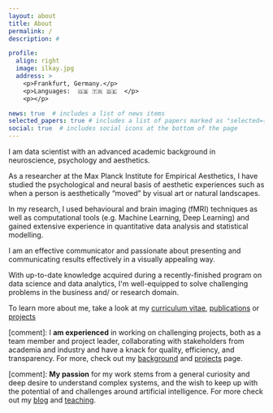 ```yaml
---
layout: about
title: About
permalink: /
description: #

profile:
  align: right
  image: ilkay.jpg
  address: >
    <p>Frankfurt, Germany.</p>
    <p>Languages:  🇬🇧 🇹🇷 🇩🇪  </p>
    <p></p>

news: true  # includes a list of news items
selected_papers: true # includes a list of papers marked as "selected={true}"
social: true  # includes social icons at the bottom of the page
---
```

I am data scientist with an advanced academic background in neuroscience, psychology and aesthetics.

As a researcher at the Max Planck Institute for Empirical Aesthetics, I have studied the psychological and neural basis of aesthetic experiences such as when a person is aesthetically “moved” by visual art or natural landscapes.

In my research, I used behavioural and brain imaging (fMRI) techniques as well as computational tools (e.g. Machine Learning, Deep Learning) and gained extensive experience in quantitative data analysis and statistical modelling.

I am an effective communicator and passionate about presenting and communicating results effectively in a visually appealing way.

With up-to-date knowledge acquired during a recently-finished program on data science and data analytics, I'm well-equipped to solve challenging problems in the business and/ or research domain.

To learn more about me, take a look at my <a href="/assets/pdf/CV_Isik.pdf">curriculum vitae</a>, <a href="/publications">publications</a> or <a href="/projects">projects</a>

[comment]:  I **am experienced** in working on challenging projects, both as a team member and project leader, collaborating with stakeholders from academia and industry and have a knack for quality, efficiency, and transparency. For more, check out my <a href="/background">background</a> and <a href="/projects">projects</a> page.

[comment]:  **My passion** for my work stems from a general curiosity and deep desire to understand complex systems, and the wish to keep up with the potential of and challenges around artificial intelligence. For more check out my <a href="/blog">blog</a> and <a href="/teaching">teaching</a>.
